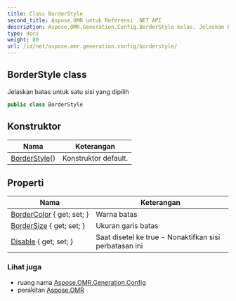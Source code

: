```yaml
---
title: Class BorderStyle
second_title: Aspose.OMR untuk Referensi .NET API
description: Aspose.OMR.Generation.Config.BorderStyle kelas. Jelaskan batas untuk satu sisi yang dipilih
type: docs
weight: 80
url: /id/net/aspose.omr.generation.config/borderstyle/
---
```

## BorderStyle class

Jelaskan batas untuk satu sisi yang dipilih

```csharp
public class BorderStyle
```

## Konstruktor

| Nama | Keterangan |
| --- | --- |
| [BorderStyle](borderstyle/)() | Konstruktor default. |

## Properti

| Nama | Keterangan |
| --- | --- |
| [BorderColor](../../aspose.omr.generation.config/borderstyle/bordercolor/) { get; set; } | Warna batas |
| [BorderSize](../../aspose.omr.generation.config/borderstyle/bordersize/) { get; set; } | Ukuran garis batas |
| [Disable](../../aspose.omr.generation.config/borderstyle/disable/) { get; set; } | Saat disetel ke true - Nonaktifkan sisi perbatasan ini |

### Lihat juga

* ruang nama [Aspose.OMR.Generation.Config](../../aspose.omr.generation.config/)
* perakitan [Aspose.OMR](../../)


